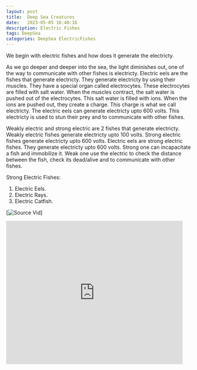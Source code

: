 ```yaml
---
layout: post
title:  Deep Sea Creatures
date:   2023-05-05 16:40:16
description: Electric Fishes
tags: DeepSea
categories: DeepSea ElectricFishes
---
```


We begin with electric fishes and how does it generate the electricty.

As we go deeper and deeper into the sea, the light diminishes out, one of the way to communicate with other fishes is electricty. Electric eels are the fishes that generate electricty. They generate electricty by using their muscles. They have a special organ called electrocytes. These electrocytes are filled with salt water. When the muscles contract, the salt water is pushed out of the electrocytes. This salt water is filled with ions. When the ions are pushed out, they create a charge. This charge is what we call electricty. The electric eels can generate electricty upto 600 volts. This electricty is used to stun their prey and to communicate with other fishes.

Weakly electric and strong electric are 2 fishes that generate electricty. Weakly electric fishes generate electricty upto 100 volts. Strong electric fishes generate electricty upto 600 volts. Electric eels are strong electric fishes. They generate electricty upto 600 volts. Strong one can incapacitate a fish and immobilize it. Weak one use the electric to check the distance between the fish, check its dead/alive and to communicate with other fishes.

Strong Electric Fishes:
1. Electric Eels.
2. Electric Rays.
3. Electric Catfish.

[![Source Vid](https://www.youtube.com/watch?v=z0M7_HPSi14)]

<iframe  title="YouTube video player" width="480" height="390" src="https://www.youtube.com/watch?v=z0M7_HPSi14" frameborder="0" allowfullscreen></iframe>
